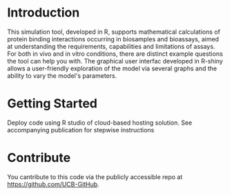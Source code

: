 # Introduction 
This simulation tool, developed in R, supports mathematical calculations of protein binding interactions 
occurring in biosamples and bioassays, aimed at understanding the requirements, capabilities and limitations 
of assays.
For both in vivo and in vitro conditions, there are distinct example questions the tool can help you with.
The graphical user interfac developed in R-shiny allows a user-friendly exploration of the model via several graphs and the ability to vary the model's parameters.

# Getting Started
Deploy code using R studio of cloud-based hosting solution. See accompanying publication for stepwise instructions


# Contribute
You cantribute to this code via the publicly accessible repo at https://github.com/UCB-GitHub.